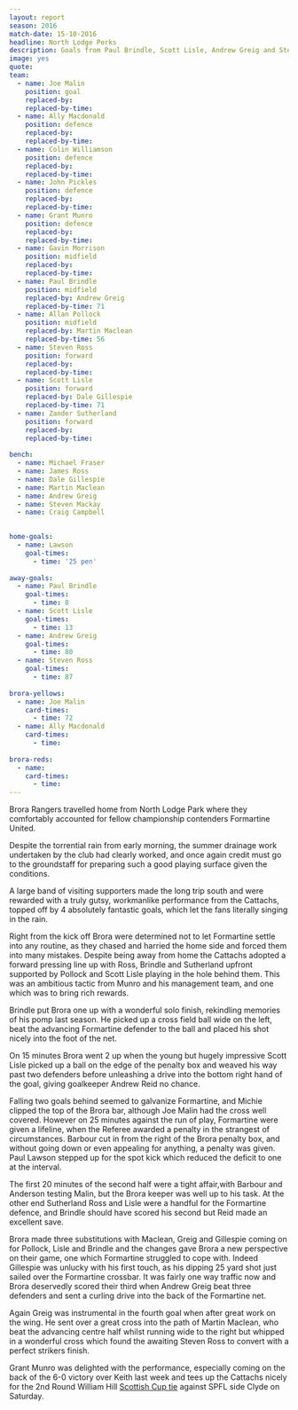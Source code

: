 ```yaml
---
layout: report
season: 2016
match-date: 15-10-2016
headline: North Lodge Perks
description: Goals from Paul Brindle, Scott Lisle, Andrew Greig and Steven Ross ensured that the Cattachs return home with the 3 points and add to their goal difference.
image: yes
quote:
team:
  - name: Joe Malin
    position: goal
    replaced-by: 
    replaced-by-time: 
  - name: Ally Macdonald
    position: defence
    replaced-by:
    replaced-by-time:
  - name: Colin Williamson
    position: defence
    replaced-by: 
    replaced-by-time: 
  - name: John Pickles
    position: defence
    replaced-by: 
    replaced-by-time: 
  - name: Grant Munro
    position: defence
    replaced-by:
    replaced-by-time:
  - name: Gavin Morrison
    position: midfield
    replaced-by: 
    replaced-by-time: 
  - name: Paul Brindle
    position: midfield
    replaced-by: Andrew Greig
    replaced-by-time: 71
  - name: Allan Pollock
    position: midfield
    replaced-by: Martin Maclean
    replaced-by-time: 56
  - name: Steven Ross
    position: forward
    replaced-by: 
    replaced-by-time: 
  - name: Scott Lisle
    position: forward
    replaced-by: Dale Gillespie
    replaced-by-time: 71
  - name: Zander Sutherland
    position: forward
    replaced-by: 
    replaced-by-time: 
    
bench:
  - name: Michael Fraser
  - name: James Ross
  - name: Dale Gillespie
  - name: Martin Maclean
  - name: Andrew Greig
  - name: Steven Mackay
  - name: Craig Campbell
  

home-goals:
  - name: Lawson
    goal-times:
      - time: '25 pen'
      
away-goals:
  - name: Paul Brindle
    goal-times:
      - time: 8
  - name: Scott Lisle
    goal-times:
      - time: 13
  - name: Andrew Greig
    goal-times:
      - time: 80
  - name: Steven Ross
    goal-times:
      - time: 87
      
brora-yellows:
  - name: Joe Malin
    card-times:
      - time: 72
  - name: Ally Macdonald
    card-times:
      - time: 
      
brora-reds:
  - name: 
    card-times:
      - time: 
---
```

Brora Rangers travelled home from North Lodge Park where they comfortably accounted for fellow championship contenders Formartine United.

Despite the torrential rain from early morning, the summer drainage work undertaken by the club had clearly worked, and once again credit must go to the groundstaff for preparing such a good playing surface given the conditions.
 
A large band of visiting supporters made the long trip south and were rewarded with a truly gutsy, workmanlike performance from the Cattachs, topped off by 4 absolutely fantastic goals, which let the fans literally singing in the rain.

Right from the kick off Brora were determined not to let Formartine settle into any routine, as they chased and harried the home side and forced them into many mistakes. Despite being away from home the Cattachs adopted a forward pressing line up with Ross, Brindle and Sutherland upfront supported by Pollock and Scott Lisle playing in the hole behind them. This was an ambitious tactic from Munro and his management team, and one which was to bring rich rewards.
 
Brindle put Brora one up with a wonderful solo finish, rekindling memories of his pomp last season. He picked up a cross field ball wide on the left, beat the advancing Formartine defender to the ball and placed his shot nicely into the foot of the net.

On 15 minutes Brora went 2 up when the young but hugely impressive Scott Lisle picked up a ball on the edge of the penalty box and weaved his way past two defenders before unleashing a drive into the bottom right hand of the goal, giving goalkeeper Andrew Reid no chance.

Falling two goals behind seemed to galvanize Formartine, and Michie clipped the top of the Brora bar, although Joe Malin had the cross well covered. However on 25 minutes against the run of play, Formartine were given a lifeline, when the Referee awarded a penalty in the strangest of circumstances. Barbour cut in from the right of the Brora penalty box, and without going down or even appealing for anything, a penalty was given. Paul Lawson stepped up for the spot kick which reduced the deficit to one at the interval.
 
The first 20 minutes of the second half were a tight affair,with Barbour and Anderson testing Malin, but the Brora keeper was well up to his task. At the other end Sutherland Ross and Lisle were a handful for the Formartine defence, and Brindle should have scored his second but Reid made an excellent save.
 
Brora made three substitutions with Maclean, Greig and Gillespie coming on for Pollock, Lisle and Brindle and the changes gave Brora a new perspective on their game, one which Formartine struggled to cope with. Indeed Gillespie was unlucky with his first touch, as his dipping 25 yard shot just sailed over the Formartine crossbar. It was fairly one way traffic now and Brora deservedly  scored their third when Andrew Greig beat three defenders and sent a curling drive into the back of the Formartine net.
 
Again Greig was instrumental in the fourth goal when after great work on the wing. He sent over a great cross into the path of Martin Maclean, who beat the advancing centre half whilst running wide to the right but whipped in a wonderful cross which found the awaiting Steven Ross to convert with a perfect strikers finish.
 
Grant Munro was delighted with the performance, especially coming on the back of the 6-0 victory over Keith last week and tees up the Cattachs nicely for the 2nd Round William Hill [Scottish Cup tie](/2016/10/17/scottish-cup-round-2/) against SPFL side Clyde on Saturday.